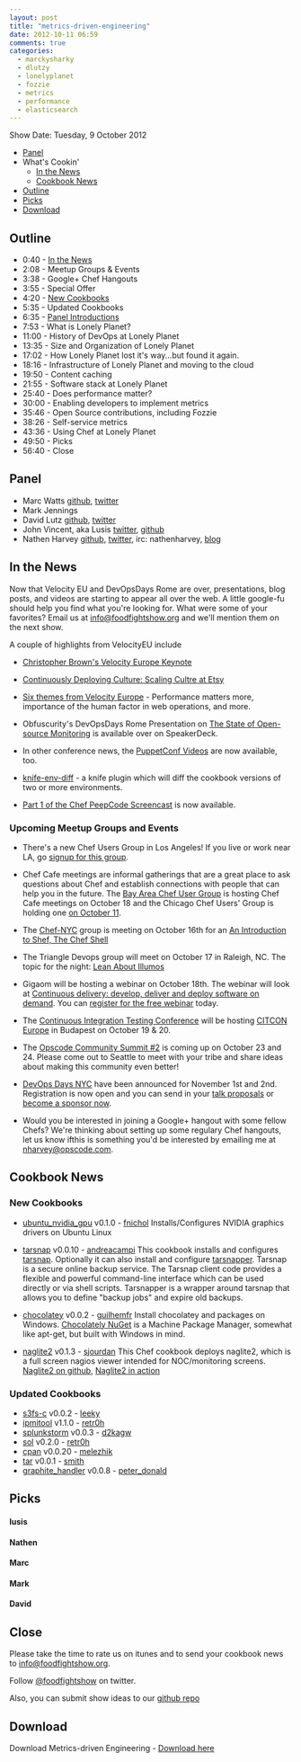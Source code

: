 ```yaml
---
layout: post
title: "metrics-driven-engineering"
date: 2012-10-11 06:59
comments: true
categories: 
  - marckysharky
  - dlutzy
  - lonelyplanet
  - fozzie
  - metrics
  - performance
  - elasticsearch
---
```

Show Date:  Tuesday, 9 October 2012


* [Panel](http://foodfightshow.org/2012/10/metrics-driven-engineering.html#panel)
* What's Cookin'
  * [In the News](http://foodfightshow.org/2012/10/metrics-driven-engineering.html#news)
  * [Cookbook News](http://foodfightshow.org/2012/10/metrics-driven-engineering.html#cookbooks)
* [Outline](http://foodfightshow.org/2012/10/metrics-driven-engineering.html#outline)
* [Picks](http://foodfightshow.org/2012/10/metrics-driven-engineering.html#picks)
* [Download](http://traffic.libsyn.com/foodfight/Food-Fight-30-Metrics-Driven-Engineering.mp3)


Outline<a name="outline"></a>
-----

* 0:40 - [In the News](http://foodfightshow.org/2012/10/metrics-driven-engineering.html#news)
* 2:08 - Meetup Groups &amp; Events
* 3:38 - Google+ Chef Hangouts
* 3:55 - Special Offer
* 4:20 - [New Cookbooks](http://foodfightshow.org/2012/10/metrics-driven-engineering.html#cookbooks)
* 5:35 - Updated Cookbooks
* 6:35 - [Panel Introductions](http://foodfightshow.org/2012/10/metrics-driven-engineering.html#panel)
* 7:53 - What is Lonely Planet?
* 11:00 - History of DevOps at Lonely Planet
* 13:35 - Size and Organization of Lonely Planet
* 17:02 - How Lonely Planet lost it's way...but found it again.
* 18:16 - Infrastructure of Lonely Planet and moving to the cloud
* 19:50 - Content caching
* 21:55 - Software stack at Lonely Planet
* 25:40 - Does performance matter?
* 30:00 - Enabling developers to implement metrics
* 35:46 - Open Source contributions, including Fozzie
* 38:26 - Self-service metrics
* 43:36 - Using Chef at Lonely Planet
* 49:50 - Picks
* 56:40 - Close

<!-- more -->

Panel<a name="panel"></a>
------

* Marc Watts [github](https://github.com/marckysharky), [twitter](http://twitter.com/marckysharky)
* Mark Jennings
* David Lutz [github](https://github.com/dlutzy), [twitter](https://twitter.com/dlutzy)
* John Vincent, aka Lusis [twitter](https://twitter.com/#!/lusis), [github](https://github.com/lusis)
* Nathen Harvey [github](http://github.com/nathenharvey), [twitter](http://twitter.com/nathenharvey), irc: nathenharvey, [blog](http://nathenharvey.com)

In the News<a name="news"></a>
-----------
Now that Velocity EU and DevOpsDays Rome are over, presentations, blog posts, and videos are starting to appear all over the web.  A little google-fu should help you find what you're looking for.  What were some of your favorites?  Email us at info@foodfightshow.org and we'll mention them on the next show.

A couple of highlights from VelocityEU include 

* [Christopher Brown's Velocity Europe Keynote](http://www.youtube.com/watch?v=veumR8l07uc)

* [Continuously Deploying Culture:  Scaling Cultre at Etsy](http://www.slideshare.net/mcdonnps/continuously-deploying-culture-scaling-culture-at-etsy-14588485)

* [Six themes from Velocity Europe](http://radar.oreilly.com/2012/10/velocity-europe-six-themes.html) - Performance matters more, importance of the human factor in web operations, and more.

* Obfuscurity's DevOpsDays Rome Presentation on [The State of Open-source Monitoring](https://speakerdeck.com/u/obfuscurity/p/the-state-of-open-source-monitoring) is available over on SpeakerDeck.

* In other conference news, the [PuppetConf Videos](http://puppetlabs.com/community/videos/puppetconf/) are now available, too.

* [knife-env-diff](https://github.com/jgoulah/knife-env-diff) - a knife plugin which will diff the cookbook versions of two or more environments.

* [Part 1 of the Chef PeepCode Screencast](https://peepcode.com/products/chef-i) is now available.


### Upcoming Meetup Groups and Events
* There's a new Chef Users Group in Los Angeles!  If you live or work near LA, go [signup for this group](http://www.meetup.com/Los-Angeles-Chef-Users-Group/).

* Chef Cafe meetings are informal gatherings that are a great place to ask questions about Chef and establish connections with people that can help you in the future.  The [Bay Area Chef User Group](http://www.meetup.com/The-Bay-Area-Chef-User-Group/) is hosting Chef Cafe meetings on October 18 and the Chicago Chef Users' Group is holding one [on October 11](http://www.meetup.com/Chicago-Chef-User-Group/events/84546562).

* The [Chef-NYC](http://www.meetup.com/Chef-NYC/) group is meeting on October 16th for an [An Introduction to Shef, The Chef Shell](http://www.meetup.com/Chef-NYC/events/82345952/)

* The Triangle Devops group will meet on October 17 in Raleigh, NC.  The topic for the night:  [Lean About Illumos](http://www.meetup.com/Triangle-DevOps/events/82806542/)

* Gigaom will be hosting a webinar on October 18th.  The webinar will look at [Continuous delivery: develop, deliver and deploy software on demand](http://pro.gigaom.com/webinars/opscode-continuous-delivery/).  You can [register for the free webinar](http://pro.gigaom.com/webinars/opscode-continuous-delivery/) today.

* The [Continuous Integration Testing Conference](http://www.citconf.com/) will be hosting [CITCON Europe](http://www.citconf.com/budapest2012/) in Budapest on October 19 & 20.

* The [Opscode Community Summit #2](http://opscode-summit-2012.eventbrite.com/) is coming up on October 23 and 24.  Please come out to Seattle to meet with your tribe and share ideas about making this community even better!

* [DevOps Days NYC](http://devopsdays.org/events/2012-newyork/) have been announced for November 1st and 2nd.  Registration is now open and you can send in your [talk proposals](http://devopsdays.org/events/2012-newyork/propose) or [become a sponsor now](http://devopsdays.org/events/2012-newyork/sponsor).

* Would you be interested in joining a Google+ hangout with some fellow Chefs?  We're thinking about setting up some regulary Chef hangouts, let us know ifthis is something you'd be interested by emailing me at [nharvey@opscode.com](mailto:nharvey@opscode.com).


Cookbook News<a name="cookbooks"></a>
-------------

### New Cookbooks
* [ubuntu_nvidia_gpu](http://community.opscode.com/cookbooks/ubuntu_nvidia_gpu) v0.1.0 - [fnichol](http://community.opscode.com/users/fnichol)
Installs/Configures NVIDIA graphics drivers on Ubuntu Linux

* [tarsnap](http://community.opscode.com/cookbooks/tarsnap) v0.0.10 - [andreacampi](http://community.opscode.com/users/andreacampi)
This cookbook installs and configures [tarsnap](https://www.tarsnap.com/). Optionally it can also install and configure [tarsnapper](https://github.com/miracle2k/tarsnapper).  Tarsnap is a secure online backup service.  The Tarsnap client code provides a flexible and powerful command-line interface which can be used directly or via shell scripts.  Tarsnapper is a wrapper around tarsnap that allows you to define "backup jobs" and expire old backups.

* [chocolatey](http://community.opscode.com/cookbooks/chocolatey) v0.0.2 - [guilhemfr](http://community.opscode.com/users/guilhemfr)
Install chocolatey and packages on Windows.  [Chocolately NuGet](http://chocolatey.org/) is a Machine Package Manager, somewhat like apt-get, but built with Windows in mind.

* [naglite2](http://community.opscode.com/cookbooks/naglite2) v0.1.3 - [sjourdan](http://community.opscode.com/users/sjourdan)
This Chef cookbook deploys naglite2, which is a full screen nagios viewer intended for NOC/monitoring screens.  [Naglite2 on github](https://github.com/lozzd/Naglite2), [Naglite2 in action](http://www.flickr.com/photos/lozzd/3210502566/)

### Updated Cookbooks
* [s3fs-c](http://community.opscode.com/cookbooks/s3fs-c) v0.0.2 - [leeky](http://community.opscode.com/users/leeky)
* [ipmitool](http://community.opscode.com/cookbooks/ipmitool) v1.1.0 - [retr0h](http://community.opscode.com/users/retr0h)
* [splunkstorm](http://community.opscode.com/cookbooks/splunkstorm) v0.0.3 - [d2kagw](http://community.opscode.com/users/d2kagw)
* [sol](http://community.opscode.com/cookbooks/sol) v0.2.0 - [retr0h](http://community.opscode.com/users/retr0h)
* [cpan](http://community.opscode.com/cookbooks/cpan) v0.0.20 - [melezhik](http://community.opscode.com/users/melezhik)
* [tar](http://community.opscode.com/cookbooks/tar) v0.0.1 - [smith](http://community.opscode.com/users/smith)
* [graphite_handler](http://community.opscode.com/cookbooks/graphite_handler) v0.0.8 - [peter_donald](http://community.opscode.com/users/peter_donald)



Picks<a name="picks"></a>
-----

#### lusis

#### Nathen

#### Marc

#### Mark

#### David

Close
-----

Please take the time to rate us on itunes and to send your cookbook
news to [info@foodfightshow.org](mailto:info@foodfightshow.org).

Follow [@foodfightshow](http://twitter.com/foodfightshow) on twitter.

Also, you can submit show ideas to our [github repo](https://github.com/foodfight/showz)



Download
--------
Download Metrics-driven Engineering - [Download here](http://traffic.libsyn.com/foodfight/Food-Fight-30-Metircs-Driven-Engineering.mp3)

